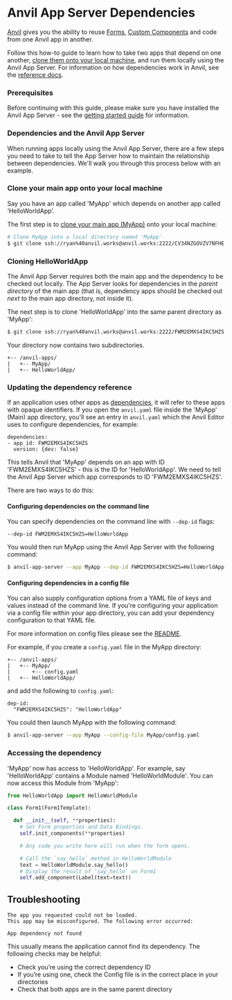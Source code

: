 # Anvil App Server Dependencies

[Anvil](https://anvil.works) gives you the ability to reuse [Forms](https://anvil.works/docs/client/components/forms), [Custom Components](https://anvil.works/docs/client/custom-components) and code from one Anvil app in another.

Follow this how-to guide to learn how to take two apps that depend on one another, [clone them onto your local machine](https://anvil.works/docs/version-control/git), and run them locally using the Anvil App Server. For information on how dependencies work in Anvil, see the [reference docs](https://anvil.works/docs/deployment/dependencies).

### Prerequisites

Before continuing with this guide, please make sure you have installed the Anvil App Server - see the [getting started guide](doc/getting-started.md) for information.

<!-- This guide is intended for use after you have set up the Anvil standalone runtime by following the [getting started guide](doc/getting-started.md) and have [cloned your app](https://anvil.works/docs/editor/cloning) to your local machine.
 -->
### Dependencies and the Anvil App Server

<!-- The App Server looks for dependencies in the _parent directory_ of the app (that is, dependency apps should be checked out _next to_ the main app directory, not inside it).

You can specify multiple dependencies on the command line with multiple `--dep-id` flags:
 -->
When running apps locally using the Anvil App Server, there are a few steps you need to take to tell the App Server how to maintain the relationship between dependencies. We'll walk you through this process below with an example. 

### Clone your main app onto your local machine

Say you have an app called 'MyApp' which depends on another app called ‘HelloWorldApp’. 

The first step is to [clone your main app (MyApp)](https://anvil.works/docs/version-control/git) onto your local machine:

```bash
# Clone MyApp into a local directory named 'MyApp'
$ git clone ssh://ryan%40anvil.works@anvil.works:2222/CV34NZGOVZV7NFHE.git MyApp
```

<!-- 'MyApp' depends on the 'HelloWorld' Module from another app called 'HelloWorldApp'. -->

### Cloning HelloWorldApp

The Anvil App Server requires both the main app and the dependency to be checked out locally. The App Server looks for dependencies in the _parent directory_ of the main app (that is, dependency apps should be checked out _next to_ the main app directory, not inside it).

The next step is to clone 'HelloWorldApp' into the same parent directory as 'MyApp':

```bash
$ git clone ssh://ryan%40anvil.works@anvil.works:2222/FWM2EMXS4IKC5HZS.git HelloWorldApp
```

Your directory now contains two subdirectories.

```
+-- /anvil-apps/
|   +-- MyApp/
|   +-- HelloWorldApp/
```

### Updating the dependency reference

If an application uses other apps as [dependencies](https://anvil.works/docs/deployment/dependencies), it will refer to these apps with opaque identifiers. If you open the `anvil.yaml` file inside the 'MyApp' (Main) app directory, you'll see an entry in `anvil.yaml` which the Anvil Editor uses to configure dependencies, for example:

```
dependencies:
- app_id: FWM2EMXS4IKC5HZS
  version: {dev: false}
```

This tells Anvil that 'MyApp' depends on an app with ID 'FWM2EMXS4IKC5HZS' - this is the ID for 'HelloWorldApp'. We need to tell the Anvil App Server which app corresponds to ID 'FWM2EMXS4IKC5HZS'.

There are two ways to do this:

#### Configuring dependencies on the command line

You can specify dependencies on the command line with `--dep-id` flags:

```
--dep-id FWM2EMXS4IKC5HZS=HelloWorldApp
```

You would then run MyApp using the Anvil App Server with the following command:

```bash
$ anvil-app-server --app MyApp --dep-id FWM2EMXS4IKC5HZS=HelloWorldApp
```

#### Configuring dependencies in a config file

You can also supply configuration options from a YAML file of keys and values instead of the command line. If you're configuring your application via a config file within your app directory, you can add your dependency configuration to that YAML file.

For more information on config files please see the [README](../README.md).

For example, if you create a `config.yaml` file in the MyApp directory:

```
+-- /anvil-apps/
|   +-- MyApp/
|       +-- config.yaml
|   +-- HelloWorldApp/
```

and add the following to `config.yaml`:

```
dep-id:
  "FWM2EMXS4IKC5HZS": "HelloWorldApp"
```

You could then launch MyApp with the following command:

```bash
$ anvil-app-server --app MyApp --config-file MyApp/config.yaml
```

### Accessing the dependency

'MyApp' now has access to 'HelloWorldApp'. For example, say 'HelloWorldApp' contains a Module named 'HelloWorldModule'. You can now access this Module from 'MyApp':

```python
from HelloWorldApp import HelloWorldModule

class Form1(Form1Template):

  def __init__(self, **properties):
    # Set Form properties and Data Bindings.
    self.init_components(**properties)

    # Any code you write here will run when the form opens.

    # Call the `say_hello` method in HelloWorldModule
    text = HelloWorldModule.say_hello()
    # Display the result of `say_hello` on Form1
    self.add_component(Label(text=text))
```

<!-- TODO: check if we need a troubleshooting section -->

## Troubleshooting

```
The app you requested could not be loaded.
This app may be misconfigured. The following error occurred:

App dependency not found
```

This usually means the application cannot find its dependency. The following checks may be helpful:
* Check you’re using the correct dependency ID
* If you’re using one, check the Config file is in the correct place in your directories
* Check that both apps are in the same parent directory
